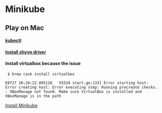 # Minikube

## Play on Mac

#### [kubectl](https://kubernetes.io/docs/tasks/kubectl/install/)

#### [Install xhyve driver](https://github.com/kubernetes/minikube/blob/master/docs/drivers.md#xhyve-driver)

#### Install virtualbox because the issue 
```
 $ brew cask install virtualbox 
```
```
E0727 10:24:22.095128   55534 start.go:133] Error starting host:  Error creating host: Error executing step: Running precreate checks.
: VBoxManage not found. Make sure VirtualBox is installed and VBoxManage is in the path
```


[Install Minikube](https://github.com/kubernetes/minikube)

